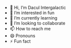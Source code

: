 - 👋 Hi, I’m Dacul Intergalactic 
- 👀 I’m interested in fun
- 🌱 I’m currently learning 
- 💞️ I’m looking to collaborate
- 📫 How to reach me 
- 😄 Pronouns
- ⚡ Fun fact

<!---
costelvp/costelvp is a ✨ special ✨ repository because its `README.md` (this file) appears on your GitHub profile.
You can click the Preview link to take a look at your changes.
--->
